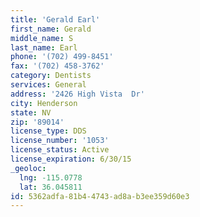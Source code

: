 ```yaml
---
title: 'Gerald Earl'
first_name: Gerald
middle_name: S
last_name: Earl
phone: '(702) 499-8451'
fax: '(702) 458-3762'
category: Dentists
services: General
address: '2426 High Vista  Dr'
city: Henderson
state: NV
zip: '89014'
license_type: DDS
license_number: '1053'
license_status: Active
license_expiration: 6/30/15
_geoloc:
  lng: -115.0778
  lat: 36.045811
id: 5362adfa-81b4-4743-ad8a-b3ee359d60e3
---
```


